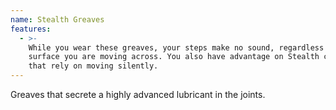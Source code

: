 ```yaml
---
name: Stealth Greaves
features:
  - >-
    While you wear these greaves, your steps make no sound, regardless of the
    surface you are moving across. You also have advantage on Stealth checks
    that rely on moving silently.
---
```

Greaves that secrete a highly advanced lubricant in the joints.